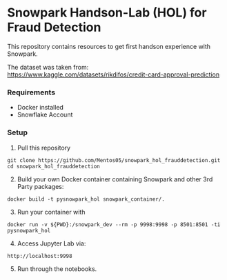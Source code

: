 # Snowpark Handson-Lab (HOL) for Fraud Detection
This repository contains resources to get first handson experience with Snowpark.

The dataset was taken from:<br>
https://www.kaggle.com/datasets/rikdifos/credit-card-approval-prediction

### Requirements
* Docker installed
* Snowflake Account

### Setup
1. Pull this repository<br>
```
git clone https://github.com/Mentos05/snowpark_hol_frauddetection.git
cd snowpark_hol_frauddetection
```
2. Build your own Docker container containing Snowpark and other 3rd Party packages:
```
docker build -t pysnowpark_hol snowpark_container/.
```
3. Run your container with 
```
docker run -v ${PWD}:/snowpark_dev --rm -p 9998:9998 -p 8501:8501 -ti pysnowpark_hol
```
4. Access Jupyter Lab via: 
```
http://localhost:9998
```
5. Run through the notebooks.
